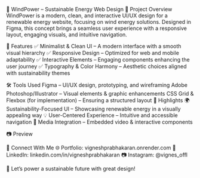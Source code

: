 🌿 WindPower – Sustainable Energy Web Design
🎨 Project Overview
WindPower is a modern, clean, and interactive UI/UX design for a renewable energy website, focusing on wind energy solutions. Designed in Figma, this concept brings a seamless user experience with a responsive layout, engaging visuals, and intuitive navigation.

🚀 Features
✅ Minimalist & Clean UI – A modern interface with a smooth visual hierarchy
✅ Responsive Design – Optimized for web and mobile adaptability
✅ Interactive Elements – Engaging components enhancing the user journey
✅ Typography & Color Harmony – Aesthetic choices aligned with sustainability themes

🛠️ Tools Used
Figma – UI/UX design, prototyping, and wireframing
Adobe Photoshop/Illustrator – Visual elements & graphic enhancements
CSS Grid & Flexbox (for implementation) – Ensuring a structured layout
📌 Highlights
🌍 Sustainability-Focused UI – Showcasing renewable energy in a visually appealing way
💡 User-Centered Experience – Intuitive and accessible navigation
🎥 Media Integration – Embedded video & interactive components

📷 Preview


🔗 Connect With Me
🌐 Portfolio: vigneshprabhakaran.onrender.com
📌 LinkedIn: linkedin.com/in/vigneshprabhakaran
📷 Instagram: @vignes_offl

🚀 Let’s power a sustainable future with great design!
